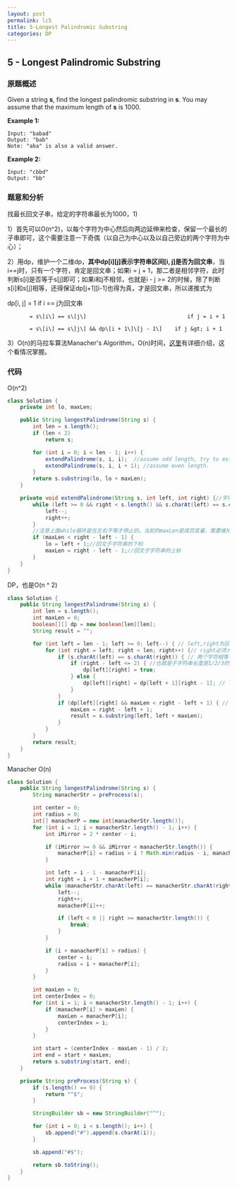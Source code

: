 ```yaml
---
layout: post
permalink: lc5
title: 5-Longest Palindromic Substring
categories: DP
---
```


## 5 - Longest Palindromic Substring

### 原题概述

Given a string **s**, find the longest palindromic substring in **s**. You may assume that the maximum length of **s** is 1000.

**Example 1:**

```text
Input: "babad"
Output: "bab"
Note: "aba" is also a valid answer.
```

**Example 2:**

```text
Input: "cbbd"
Output: "bb"
```

### 题意和分析

找最长回文子串，给定的字符串最长为1000，1\)

1）首先可以O\(n^2\)，以每个字符为中心然后向两边延伸来检查，保留一个最长的子串即可，这个需要注意一下奇偶（以自己为中心以及以自己旁边的两个字符为中心）；

2）用dp，维护一个二维dp，**其中dp\[i\]\[j\]表示字符串区间\[i, j\]是否为回文串**，当i==j时，只有一个字符，肯定是回文串；如果i = j + 1，那二者是相邻字符，此时判断s\[i\]是否等于s\[j\]即可；如果i和j不相邻，也就是i - j &gt;= 2的时候，除了判断s\[i\]和s\[j\]相等，还得保证dp\[j+1\]\[i-1\]也得为真，才是回文串，所以递推式为

dp\[i, j\] = 1                                               if i == j为回文串

           = s\[i\] == s\[j\]                                if j = i + 1

           = s\[i\] == s\[j\] && dp\[i + 1\]\[j - 1\]    if j &gt; i + 1     

3）O\(n\)的马拉车算法Manacher's Algorithm，O\(n\)时间，[这里](http://www.cnblogs.com/grandyang/p/4475985.html)有详细介绍，这个看情况掌握。

### 代码

O\(n^2\)

```java
class Solution {
    private int lo, maxLen;

    public String longestPalindrome(String s) {
        int len = s.length();
        if (len < 2)
            return s;

        for (int i = 0; i < len - 1; i++) {
            extendPalindrome(s, i, i);  //assume odd length, try to extend Palindrome as possible
            extendPalindrome(s, i, i + 1); //assume even length.
        }
        return s.substring(lo, lo + maxLen);
    }

    private void extendPalindrome(String s, int left, int right) {//字符串和两个指针
        while (left >= 0 && right < s.length() && s.charAt(left) == s.charAt(right)) {
            left--;
            right++;
        }
        //注意上面while循环是在左右不等才停止的，当前的maxLen是成员变量，需要维持奇偶中大的一个（较小的不进循环）
        if (maxLen < right - left - 1) {
            lo = left + 1;//回文子字符串的下标
            maxLen = right - left - 1;//回文子字符串的上标
        }
    }
}
```

DP，也是O\(n ^ 2\)

```java
class Solution {
    public String longestPalindrome(String s) {
        int len = s.length();
        int maxLen = 0;
        boolean[][] dp = new boolean[len][len];
        String result = "";

        for (int left = len - 1; left >= 0; left--) { // left,right为区间[left, right]最长回文
            for (int right = left; right < len; right++) {// right必须大于等于left，所以left从右到左，right从左到右比较好写
                if (s.charAt(left) == s.charAt(right)) { // 两个字符相等
                    if (right - left <= 2) { //也就是子字符串长度是1/2/3的情况下，在left right字符相等的情况下总是true
                        dp[left][right] = true;
                    } else {
                        dp[left][right] = dp[left + 1][right - 1]; // left和right对应字符相等的情况下，取决与上一个状态
                    }
                }
                if (dp[left][right] && maxLen < right - left + 1) { // 计算当前dp对应的最长字符串
                    maxLen = right - left + 1;
                    result = s.substring(left, left + maxLen);
                }
            }
        }
        return result;
    }
}
```

Manacher O(n)
```java
class Solution {
    public String longestPalindrome(String s) {
        String manacherStr = preProcess(s);

        int center = 0;
        int radius = 0;
        int[] manacherP = new int[manacherStr.length()];
        for (int i = 1; i < manacherStr.length() - 1; i++) {
            int iMirror = 2 * center - i;

            if (iMirror >= 0 && iMirror < manacherStr.length()) {
                manacherP[i] = radius > i ? Math.min(radius - i, manacherP[iMirror]) : 0;
            }

            int left = i - 1 - manacherP[i];
            int right = i + 1 + manacherP[i];
            while (manacherStr.charAt(left) == manacherStr.charAt(right)) {
                left--;
                right++;
                manacherP[i]++;

                if (left < 0 || right >= manacherStr.length()) {
                    break;
                }
            }

            if (i + manacherP[i] > radius) {
                center = i;
                radius = i + manacherP[i];
            }
        }

        int maxLen = 0;
        int centerIndex = 0;
        for (int i = 1; i < manacherStr.length() - 1; i++) {
            if (manacherP[i] > maxLen) {
                maxLen = manacherP[i];
                centerIndex = i;
            }
        }

        int start = (centerIndex - maxLen - 1) / 2;
        int end = start + maxLen;
        return s.substring(start, end);
    }

    private String preProcess(String s) {
        if (s.length() == 0) {
            return "^$";
        }

        StringBuilder sb = new StringBuilder("^");

        for (int i = 0; i < s.length(); i++) {
            sb.append("#").append(s.charAt(i));
        }

        sb.append("#$");

        return sb.toString();
    }
}
```